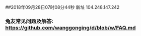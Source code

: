 ##2018年09月28日07时08分44秒 新址 104.248.147.242
### 兔友常见问题及解答: https://github.com/wanggonging/d/blob/w/FAQ.md
